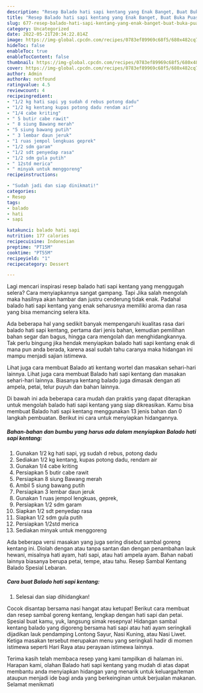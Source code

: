 ```yaml
---
description: "Resep Balado hati sapi kentang yang Enak Banget, Buat Buka Puasa}"
title: "Resep Balado hati sapi kentang yang Enak Banget, Buat Buka Puasa}"
slug: 677-resep-balado-hati-sapi-kentang-yang-enak-banget-buat-buka-puasa
category: Uncategorized
date: 2022-05-21T20:34:22.814Z
image: https://img-global.cpcdn.com/recipes/0783ef89969c68f5/680x482cq70/balado-hati-sapi-kentang-foto-resep-utama.jpg
hideToc: false
enableToc: true
enableTocContent: false
thumbnail: https://img-global.cpcdn.com/recipes/0783ef89969c68f5/680x482cq70/balado-hati-sapi-kentang-foto-resep-utama.jpg
cover: https://img-global.cpcdn.com/recipes/0783ef89969c68f5/680x482cq70/balado-hati-sapi-kentang-foto-resep-utama.jpg
author: Admin
authorAv: notfound
ratingvalue: 4.5
reviewcount: 4
recipeingredient:
- "1/2 kg hati sapi yg sudah d rebus potong dadu"
- "1/2 kg kentang kupas potong dadu rendam air"
- "1/4 cabe kriting"
- " 5 butir cabe rawit"
- " 8 siung Bawang merah"
- "5 siung bawang putih"
- " 3 lembar daun jeruk"
- "1 ruas jempol lengkuas geprek"
- "1/2 sdm garam"
- "1/2 sdt penyedap rasa"
- "1/2 sdm gula putih"
- " 12std merica"
- " minyak untuk menggoreng"
recipeinstructions:

- "Sudah jadi dan siap dinikmati!"
categories:
- Resep
tags:
- balado
- hati
- sapi

katakunci: balado hati sapi 
nutrition: 177 calories
recipecuisine: Indonesian
preptime: "PT15M"
cooktime: "PT55M"
recipeyield: "1"
recipecategory: Dessert

---
```



Lagi mencari inspirasi resep balado hati sapi kentang yang menggugah selera? Cara menyiapkannya sangat gampang. Tapi Jika salah mengolah maka hasilnya akan hambar dan justru cenderung tidak enak. Padahal balado hati sapi kentang yang enak seharusnya memiliki aroma dan rasa yang bisa memancing selera kita.


Ada beberapa hal yang sedikit banyak mempengaruhi kualitas rasa dari balado hati sapi kentang, pertama dari jenis bahan, kemudian pemilihan bahan segar dan bagus, hingga cara mengolah dan menghidangkannya. Tak perlu bingung jika hendak menyiapkan balado hati sapi kentang enak di mana pun anda berada, karena asal sudah tahu caranya maka hidangan ini mampu menjadi sajian istimewa.

Lihat juga cara membuat Balado ati kentang wortel dan masakan sehari-hari lainnya. Lihat juga cara membuat Balado hati sapi kentang dan masakan sehari-hari lainnya. Biasanya kentang balado juga dimasak dengan ati ampela, petai, telur puyuh dan bahan lainnya.


Di bawah ini ada beberapa cara mudah dan praktis yang dapat diterapkan untuk mengolah balado hati sapi kentang yang siap dikreasikan. Kamu bisa membuat Balado hati sapi kentang menggunakan 13 jenis bahan dan 0 langkah pembuatan. Berikut ini cara untuk menyiapkan hidangannya.

<!--inarticleads1-->

##### Bahan-bahan dan bumbu yang harus ada dalam menyiapkan Balado hati sapi kentang:

1. Gunakan 1/2 kg hati sapi, yg sudah d rebus, potong dadu
1. Sediakan 1/2 kg kentang, kupas potong dadu, rendam air
1. Gunakan 1/4 cabe kriting
1. Persiapkan  5 butir cabe rawit
1. Persiapkan  8 siung Bawang merah
1. Ambil 5 siung bawang putih
1. Persiapkan  3 lembar daun jeruk
1. Gunakan 1 ruas jempol lengkuas, geprek,
1. Persiapkan 1/2 sdm garam
1. Siapkan 1/2 sdt penyedap rasa
1. Siapkan 1/2 sdm gula putih
1. Persiapkan  1/2std merica
1. Sediakan  minyak untuk menggoreng


Ada beberapa versi masakan yang juga sering disebut sambal goreng kentang ini. Diolah dengan atau tanpa santan dan dengan penambahan lauk hewani, misalnya hati ayam, hati sapi, atau hati ampela ayam. Bahan nabati lainnya biasanya berupa petai, tempe, atau tahu. Resep Sambal Kentang Balado Spesial Lebaran. 

<!--inarticleads2-->

##### Cara buat Balado hati sapi kentang:


1. Selesai dan siap dihidangkan!

Cocok disantap bersama nasi hangat atau ketupat! Berikut cara membuat dan resep sambal goreng kentang, lengkap dengan hati sapi dan petai. Spesial buat kamu, yuk, langsung simak resepnya! Hidangan sambal kentang balado yang digoreng bersama hati sapi atau hati ayam seringkali dijadikan lauk pendamping Lontong Sayur, Nasi Kuning, atau Nasi Liwet. Ketiga masakan tersebut merupakan menu yang seringkali hadir di momen istimewa seperti Hari Raya atau perayaan istimewa lainnya. 

Terima kasih telah membaca resep yang kami tampilkan di halaman ini. Harapan kami, olahan Balado hati sapi kentang yang mudah di atas dapat membantu anda menyiapkan hidangan yang menarik untuk keluarga/teman ataupun menjadi ide bagi anda yang berkeinginan untuk berjualan makanan. Selamat menikmati
